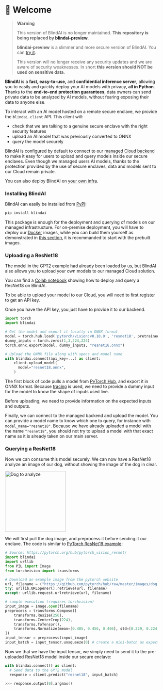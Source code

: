 # 👋 Welcome

> **Warning**
> 
> This version of BlindAI is no longer maintained. **This repository is being replaced by [blindai-preview](https://github.com/mithril-security/blindai-preview)**. 
> 
> **blindai-preview** is a slimmer and more secure version of BlindAI. You can [try it](https://github.com/mithril-security/blindai-preview). 
>
> This version will no longer receive any security updates and we are aware of security weaknesses. In short **this version should NOT be used on sensitive data**. 

**BlindAI** is a **fast, easy-to-use,** and **confidential inference server**, allowing you to easily and quickly deploy your AI models with privacy, **all in Python**. Thanks to the **end-to-end protection guarantees**, data owners can send private data to be analyzed by AI models, without fearing exposing their data to anyone else.

To interact with an AI model hosted on a remote secure enclave, we provide the `blindai.client` API. This client will:

- check that we are talking to a genuine secure enclave with the right security features
- upload an AI model that was previously converted to ONNX
- query the model securely

BlindAI is configured by default to connect to our [managed Cloud backend](docs/mithril-cloud.md) to make it easy for users to upload and query models inside our secure enclaves. Even though we managed users AI models, thanks to the protection provided by the use of secure enclaves, data and models sent to our Cloud remain private. 

You can also deploy BlindAI on [your own infra](docs/deploy-on-premise.md).

### Installing BlindAI

BlindAI can easily be installed from [PyPI](https://pypi.org/project/blindai/):

```bash
pip install blindai
```

This package is enough for the deployment and querying of models on our managed infrastructure. For on-premise deployment, you will have to deploy our [Docker](https://hub.docker.com/u/mithrilsecuritysas) images, while you can build them yourself as demonstrated in [this section](docs/advanced/build-from-sources/server.md), it is recommanded to start with the prebuilt images.

### Uploading a ResNet18

The model in the GPT2 example had already been loaded by us, but BlindAI also allows you to upload your own models to our managed Cloud solution. 

You can find a [Colab notebook](https://colab.research.google.com/drive/1c8pBM5gN5zL_AT0s4kBZjEGdivWW3hSt?usp=sharing) showing how to deploy and query a ResNet18 on BlindAI.

To be able to upload your model to our Cloud, you will need to [first register](https://cloud.mithrilsecurity.io/) to get an API key.

Once you have the API key, you just have to provide it to our backend. 

```python
import torch
import blindai

# Get the model and export it locally in ONNX format
model = torch.hub.load('pytorch/vision:v0.10.0', 'resnet18', pretrained=True)
dummy_inputs = torch.zeros(1,3,224,224)
torch.onnx.export(model, dummy_inputs, "resnet18.onnx")

# Upload the ONNX file along with specs and model name
with blindai.connect(api_key=...) as client:
    client.upload_model(
      model="resnet18.onnx",
    )
```

The first block of code pulls a model from [PyTorch Hub](https://pytorch.org/hub/), and export it in ONNX format. Because [tracing](https://pytorch.org/tutorials/advanced/super_resolution_with_onnxruntime.html) is used, we need to provide a dummy input for the model to know the shape of inputs used live.

Before uploading, we need to provide information on the expected inputs and outputs.

Finally, we can connect to the managed backend and upload the model. You can provide a model name to know which one to query, for instance with `model_name="resnet18"`. Because we have already uploaded a model with the name `"resnet18"`, you should not try to upload a model with that exact name as it is already taken on our main server.

### Querying a ResNet18

Now we can consume this model securely. We can now have a ResNet18 analyze an image of our dog, without showing the image of the dog in clear. 

<img src="https://github.com/pytorch/hub/raw/master/images/dog.jpg" alt="Dog to analyze" width="200"/>

We will first pull the dog image, and preprocess it before sending it our enclave. The code is similar to [PyTorch ResNet18 example](https://pytorch.org/hub/pytorch_vision_resnet/):

```python
# Source: https://pytorch.org/hub/pytorch_vision_resnet/
import blindai
import urllib
from PIL import Image
from torchvision import transforms

# Download an example image from the pytorch website
url, filename = ("https://github.com/pytorch/hub/raw/master/images/dog.jpg", "dog.jpg")
try: urllib.URLopener().retrieve(url, filename)
except: urllib.request.urlretrieve(url, filename)

# sample execution (requires torchvision)
input_image = Image.open(filename)
preprocess = transforms.Compose([
    transforms.Resize(256),
    transforms.CenterCrop(224),
    transforms.ToTensor(),
    transforms.Normalize(mean=[0.485, 0.456, 0.406], std=[0.229, 0.224, 0.225]),
])
input_tensor = preprocess(input_image)
input_batch = input_tensor.unsqueeze(0) # create a mini-batch as expected by the model
```

Now we that we have the input tensor, we simply need to send it to the pre-uploaded ResNet18 model inside our secure enclave:

```python
with blindai.connect() as client:
  # Send data to the GPT2 model
  response = client.predict("resnet18", input_batch)

>>> response.output[0].argmax()
```
